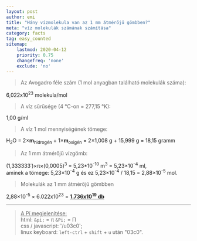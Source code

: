 ```yaml
---
layout: post
author: emi
title: "Hány vízmolekula van az 1 mm átmérőjű gömbben?"
meta: "víz molekulák számának számítása"
category: facts
tag: easy_counted
sitemap:
    lastmod: 2020-04-12
    priority: 0.75
    changefreq: 'none'
    exclude: 'no'
---  
```


>Az Avogadro féle szám (1 mol anyagban található molekulák száma):  

6,022x10<sup>23</sup>&nbsp;molekula/mol

>A víz sűrűsége (4 °C-on = 277,15 °K):  

1,00&nbsp;g/ml

>A víz 1 mol mennyiségének tömege:  

H<sub>2</sub>O = 
2×<b>m</b><sub>hidrogén</sub> + 1×<b>m</b><sub>oxigén</sub> = 
2×1,008&nbsp;g + 15,999&nbsp;g = 18,15&nbsp;gramm  

>Az 1 mm átmérőjű vízgömb:  

(1,333333˙)×π×(0,0005)<sup>3</sup> = 5,23*10<sup>-10</sup>&nbsp;m<sup>3</sup> = 5,23×10<sup>-4</sup>&nbsp;ml, 
aminek&nbsp;a&nbsp;tömege: 5,23×10<sup>-4</sup>&nbsp;g és 
ez 5,23×10<sup>-4</sup>&nbsp;/&nbsp;18,15 = 2,88×10<sup>-5</sup>&nbsp;mol.  

>Molekulák az 1 mm átmérőjű gömbben  

2,88×10<sup>-5</sup> × 6.022x10<sup>23</sup> = <b><u>1.736x10<sup>19</sup>&nbsp;db</u></b>  

___
><u>A Pí megjelenítése:</u>  
html: `&pi;` = &pi; `&Pi;` = &Pi;  
css / javascript: '/u03c0';  
linux keyboard: `left-ctrl` + `shift` + `u` után "03c0".

